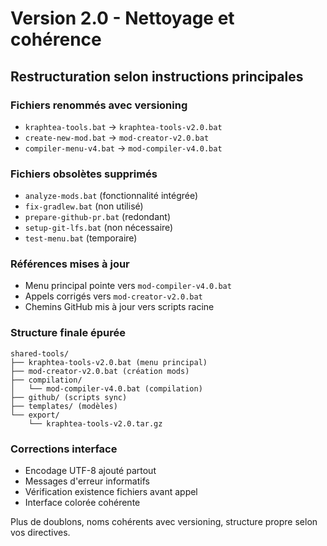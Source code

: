# Version 2.0 - Nettoyage et cohérence

## Restructuration selon instructions principales

### Fichiers renommés avec versioning
- `kraphtea-tools.bat` → `kraphtea-tools-v2.0.bat`
- `create-new-mod.bat` → `mod-creator-v2.0.bat`  
- `compiler-menu-v4.bat` → `mod-compiler-v4.0.bat`

### Fichiers obsolètes supprimés
- `analyze-mods.bat` (fonctionnalité intégrée)
- `fix-gradlew.bat` (non utilisé)
- `prepare-github-pr.bat` (redondant)
- `setup-git-lfs.bat` (non nécessaire)
- `test-menu.bat` (temporaire)

### Références mises à jour
- Menu principal pointe vers `mod-compiler-v4.0.bat`
- Appels corrigés vers `mod-creator-v2.0.bat`
- Chemins GitHub mis à jour vers scripts racine

### Structure finale épurée
```
shared-tools/
├── kraphtea-tools-v2.0.bat (menu principal)
├── mod-creator-v2.0.bat (création mods)
├── compilation/
│   └── mod-compiler-v4.0.bat (compilation)
├── github/ (scripts sync)
├── templates/ (modèles)
└── export/
    └── kraphtea-tools-v2.0.tar.gz
```

### Corrections interface
- Encodage UTF-8 ajouté partout
- Messages d'erreur informatifs
- Vérification existence fichiers avant appel
- Interface colorée cohérente

Plus de doublons, noms cohérents avec versioning, structure propre selon vos directives.